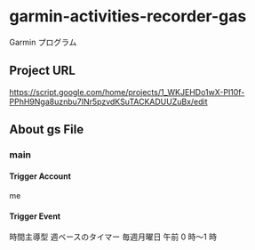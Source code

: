 # garmin-activities-recorder-gas
Garmin プログラム

## Project URL
https://script.google.com/home/projects/1_WKJEHDo1wX-Pl10f-PPhH9Nga8uznbu7INr5pzvdKSuTACKADUUZuBx/edit

## About gs File
### main
#### Trigger Account
me
#### Trigger Event
時間主導型 週ベースのタイマー 毎週月曜日 午前 0 時～1 時
